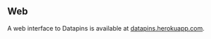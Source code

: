 ## Web

A web interface to Datapins is available at [datapins.herokuapp.com](https://datapins.herokuapp.com).
